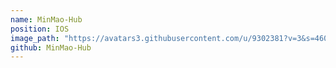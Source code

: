 ```yaml
---
name: MinMao-Hub
position: IOS
image_path: "https://avatars3.githubusercontent.com/u/9302381?v=3&s=460"
github: MinMao-Hub
---
```

